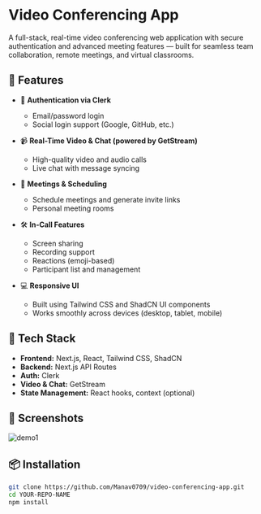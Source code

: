 # Video Conferencing App

A full-stack, real-time video conferencing web application with secure authentication and advanced meeting features — built for seamless team collaboration, remote meetings, and virtual classrooms.

## 🚀 Features

- 🔐 **Authentication via Clerk**
  - Email/password login
  - Social login support (Google, GitHub, etc.)

- 📹 **Real-Time Video & Chat (powered by GetStream)**
  - High-quality video and audio calls
  - Live chat with message syncing

- 📆 **Meetings & Scheduling**
  - Schedule meetings and generate invite links
  - Personal meeting rooms

- 🛠️ **In-Call Features**
  - Screen sharing
  - Recording support
  - Reactions (emoji-based)
  - Participant list and management

- 💻 **Responsive UI**
  - Built using Tailwind CSS and ShadCN UI components
  - Works smoothly across devices (desktop, tablet, mobile)

## 🧰 Tech Stack

- **Frontend:** Next.js, React, Tailwind CSS, ShadCN
- **Backend:** Next.js API Routes
- **Auth:** Clerk
- **Video & Chat:** GetStream
- **State Management:** React hooks, context (optional)

## 📸 Screenshots

![demo1](https://github.com/user-attachments/assets/c6563742-1b14-4c7f-a3d1-73a80d383028)


## 📦 Installation

```bash
git clone https://github.com/Manav0709/video-conferencing-app.git
cd YOUR-REPO-NAME
npm install
